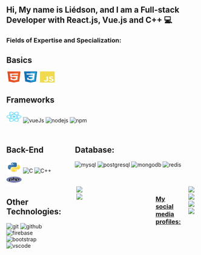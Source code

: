## Hi, My name is Liédson, and I am a Full-stack Developer with React.js, Vue.js and C++ 💻

### Fields of Expertise and Specialization:

<table>
  <div>
    <h2>Basics</h2>
    <img src="https://raw.githubusercontent.com/devicons/devicon/master/icons/html5/html5-original.svg" alt="HTML" height="30" width="40">
    <img src="https://raw.githubusercontent.com/devicons/devicon/master/icons/css3/css3-original.svg" alt="CSS" height="30" width="40">
    <img src="https://raw.githubusercontent.com/devicons/devicon/master/icons/javascript/javascript-plain.svg" alt="Javascript" height="30" width="40">
  </div>
  
  <div>
    <h2>Frameworks</h2>
    <img src="https://raw.githubusercontent.com/devicons/devicon/master/icons/react/react-original.svg" alt="React" height="30" width="40">
    <img src="https://cdn.jsdelivr.net/gh/devicons/devicon/icons/vuejs/vuejs-original.svg" alt="vueJs" height="30" width="40">
    <img src="https://cdn.jsdelivr.net/gh/devicons/devicon/icons/nodejs/nodejs-original.svg" alt="nodejs" height="30" width="40">
    <img src="https://cdn.jsdelivr.net/gh/devicons/devicon/icons/npm/npm-original-wordmark.svg" alt="npm" height="30" width="40">
  </div>
</table>

<div style="display: flex; gap: 20px;">
  <div style="flex: 1;">
    <h2>Back-End</h2>
    <img src="https://raw.githubusercontent.com/devicons/devicon/master/icons/python/python-original.svg" alt="Python" height="30" width="40">
    <img src="https://cdn.jsdelivr.net/gh/devicons/devicon/icons/c/c-original.svg" alt="C" height="30" width="40">
    <img src="https://cdn.jsdelivr.net/gh/devicons/devicon/icons/cplusplus/cplusplus-original.svg" alt="C++" height="30" width="40">
    <img src="https://raw.githubusercontent.com/devicons/devicon/master/icons/php/php-original.svg" alt="PHP" height="30" width="40">
  </div>
  
  <div style="flex: 2;">
    <h2>Database:</h2>
    <img src="https://cdn.jsdelivr.net/gh/devicons/devicon/icons/mysql/mysql-original.svg" alt="mysql" height="30" width="40">
    <img src="https://cdn.jsdelivr.net/gh/devicons/devicon/icons/postgresql/postgresql-original.svg" alt="postgresql" height="30" width="40">
    <img src="https://cdn.jsdelivr.net/gh/devicons/devicon/icons/mongodb/mongodb-original.svg" alt="mongodb" height="30" width="40">
    <img src="https://cdn.jsdelivr.net/gh/devicons/devicon/icons/redis/redis-original.svg" alt="redis" height="30" width="40">
  </div>
</div>

<div style="display: flex; gap: 20px;">
  <div style="flex: 1;">
    <h2>Other Technologies:</h2>
    <img src="https://cdn.jsdelivr.net/gh/devicons/devicon/icons/git/git-original.svg" alt="git" height="30" width="40">
    <img src="https://cdn.jsdelivr.net/gh/devicons/devicon/icons/github/github-original.svg" alt="github" height="30" width="40">
    <img src="https://cdn.jsdelivr.net/gh/devicons/devicon/icons/firebase/firebase-plain.svg" alt="firebase" height="30" width="40">
    <img src="https://cdn.jsdelivr.net/gh/devicons/devicon/icons/bootstrap/bootstrap-original.svg" alt="bootstrap" height="30" width="40">
    <img src="https://cdn.jsdelivr.net/gh/devicons/devicon/icons/vscode/vscode-original.svg" alt="vscode" height="30" width="40">
  </div>

<hr>

<table>
  <a href="https://github.com/LiedsonLB">
  <img height="180em" src="https://github-readme-stats.vercel.app/api?username=LiedsonLB&show_icons=true&theme=tokyonight&include_all_commits=true&count_private=true"/>
  <img height="180em" src="https://github-readme-stats.vercel.app/api/top-langs/?username=LiedsonLB&layout=compact&langs_count=6&theme=tokyonight"/>
</table>
  
 ### My social media profiles:
  
  <div> 
  <a href="https://www.instagram.com/liedson.vue" target="_blank"><img src="https://img.shields.io/badge/-Instagram-%23E4405F?style=for-the-badge&logo=instagram&logoColor=white" target="_blank"></a>
  <a href = "mailto:liedson.b9@gmail.com"><img src="https://img.shields.io/badge/-Gmail-%23333?style=for-the-badge&logo=gmail&logoColor=white" target="_blank"></a>
  <a href="https://www.linkedin.com/in/liedsonlb" target="_blank"><img src="https://img.shields.io/badge/-LinkedIn-%230077B5?style=for-the-badge&logo=linkedin&logoColor=white" target="_blank"></a>
  <a href="https://api.whatsapp.com/send?phone=558698635571" target="_blank"><img src="https://img.shields.io/badge/-WhatsApp-%25B7D24?style=for-the-badge&logo=whatsapp&logoColor=white" target="_blank"></a>
</div>
